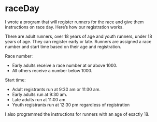 # raceDay
I wrote a program that will register runners for the race and give them instructions on race day. 
Here’s how our registration works. 

There are adult runners, over 18 years of age and youth runners, under 18 years of age. 
They can register early or late. Runners are assigned a race number and start time based on their age and registration.

Race number:
- Early adults receive a race number at or above 1000.
- All others receive a number below 1000.

Start time:
- Adult registrants run at 9:30 am or 11:00 am.
- Early adults run at 9:30 am.
- Late adults run at 11:00 am.
- Youth registrants run at 12:30 pm regardless of registration

I also programmed the instructions for runners with an age of exactly 18.
